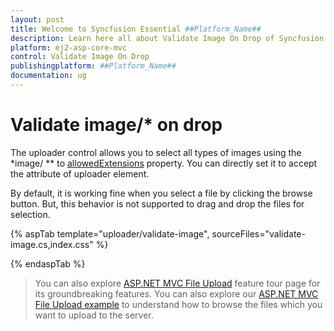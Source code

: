 ```yaml
---
layout: post
title: Welcome to Syncfusion Essential ##Platform_Name##
description: Learn here all about Validate Image On Drop of Syncfusion Essential ##Platform_Name## widgets based on HTML5 and jQuery.
platform: ej2-asp-core-mvc
control: Validate Image On Drop
publishingplatform: ##Platform_Name##
documentation: ug
---
```



# Validate image/* on drop

The uploader control allows you to select all types of images using the
*image/ ** to [allowedExtensions](https://help.syncfusion.com/cr/aspnetcore-js2/Syncfusion.EJ2.Inputs.Uploader.html#Syncfusion_EJ2_Inputs_Uploader_AllowedExtensions) property. You can directly set it to accept the attribute of uploader element.

By default, it is working fine when you select a file by clicking the browse button. But, this behavior is not supported to drag and drop the files for selection.

{% aspTab template="uploader/validate-image", sourceFiles="validate-image.cs,index.css" %}

{% endaspTab %}

> You can also explore [ASP.NET MVC File Upload](https://www.syncfusion.com/aspnet-mvc-ui-controls/file-upload) feature tour page for its groundbreaking features. You can also explore our [ASP.NET MVC File Upload example](https://ej2.syncfusion.com/aspnetmvc/Uploader/DefaultFunctionalities#/material) to understand how to browse the files which you want to upload to the server.